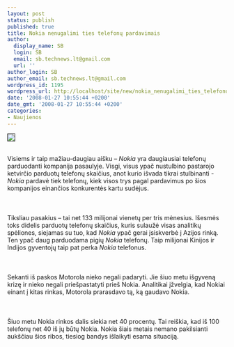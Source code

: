 ```yaml
---
layout: post
status: publish
published: true
title: Nokia nenugalimi ties telefonų pardavimais
author:
  display_name: SB
  login: SB
  email: sb.technews.lt@gmail.com
  url: ''
author_login: SB
author_email: sb.technews.lt@gmail.com
wordpress_id: 1195
wordpress_url: http://localhost/site/new/nokia_nenugalimi_ties_telefonu_pardavimais/
date: '2008-01-27 10:55:44 +0200'
date_gmt: '2008-01-27 10:55:44 +0200'
categories:
- Naujienos
---
```

<div class="imgright"><img src="http://tbn0.google.com/images?q=tbn:mxjMpiMZCLJ9FM:http://mpeg79.emi.ac.ma/images/NokiaLogo.jpg" border="1"></div>
<p><br>Visiems ir taip mažiau-daugiau aišku – <i>Nokia</i> yra daugiausiai telefonų parduodanti kompanija pasaulyje. Visgi, visus ypač nustulbino pastarojo ketvirčio parduotų telefonų skaičius, anot kurio išvada tikrai stulbinanti - <i>Nokia</i> pardavė tiek telefonų, kiek visos trys pagal pardavimus po šios kompanijos einančios konkurentės kartu sudėjus.<br />
<br><br />
<br>Tiksliau pasakius – tai net 133 milijonai vienetų per tris mėnesius. Išesmės toks didelis parduotų telefonų skaičius, kuris sulaužė visas analitikų spėliones, siejamas su tuo, kad <i>Nokia</i> ypač gerai įsiskverbė į Azijos rinką. Ten ypač daug parduodama pigių <i>Nokia</i> telefonų. Taip milijonai Kinijos ir Indijos gyventojų taip pat perka <i>Nokia</i> telefonus.<br />
<br><br />
<br>Sekanti iš paskos Motorola nieko negali padaryti. Jie šiuo metu išgyveną krizę ir nieko negali priešpastatyti prieš Nokia. Analitikai įžvelgia, kad Nokiai einant į kitas rinkas, Motorola prarasdavo tą, ką gaudavo Nokia.<br />
<br><br />
<br>Šiuo metu Nokia rinkos dalis siekia net 40 procentų. Tai reiškia, kad iš 100 telefonų net 40 iš jų būtų Nokia. Nokia šiais metais nemano pakilsianti aukščiau šios ribos, tiesiog bandys išlaikyti esama situaciją.<br />
<br></p>
